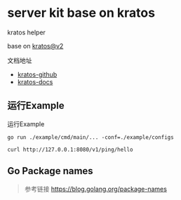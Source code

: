 # server kit base on kratos

kratos helper

base on [kratos@v2](https://github.com/go-kratos/kratos)

文档地址

- [kratos-github](https://github.com/go-kratos/kratos)
- [kratos-docs](https://go-kratos.dev/docs/)

## 运行Example

运行Example

```shell
go run ./example/cmd/main/... -conf=./example/configs

curl http://127.0.0.1:8080/v1/ping/hello
```

## Go Package names

> 参考链接 https://blog.golang.org/package-names

